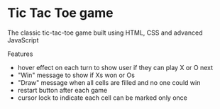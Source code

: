 # Tic Tac Toe game 
The classic tic-tac-toe game built using HTML, CSS and advanced JavaScript

Features
- hover effect on each turn to show user if they can play X or O next
- "Win" message to show if Xs won or Os
- "Draw" message when all cells are filled and no one could win
- restart button after each game
- cursor lock to indicate each cell can be marked only once
